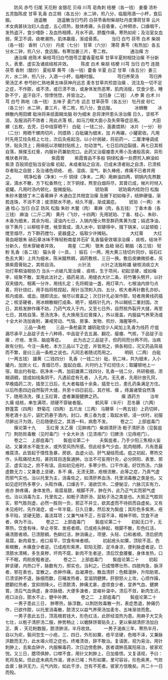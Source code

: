 <!-- { "loadSidebar": true } -->
　　防风 赤芍 归尾 天花粉 金银花 贝母 川芎 皂角刺 桔梗（各一钱） 姜蚕 浓朴 五灵脂陈皮 甘草 乳香 白芷梢（各五分）水二钟，煎八分，临服用酒一小杯，食后服。
　　
　　逍遥散
　　逍遥散当归芍药 白茯苓香附柴胡牡丹皮薄荷甘草 云片术女病甚扶治妇人血虚，五心烦热，肢体疼痛，头目昏重，心忡颊赤，口燥咽干，发热盗汗，食少嗜卧；及血热相搏，月水不调，脐腹作痛，寒热如疟；及治室女血弱，荣卫不调，痰嗽潮热，肌体羸瘦，渐成骨蒸。
　　当归 白芍 茯苓 白术 柴胡（各一钱） 香附（八分） 丹皮（七分） 甘草（六分） 薄荷 黄芩（有热加）各五分水二钟，煎八分，食远服。有寒加姜三片，枣二枚。
　　
　　通治瘰 方
　　通治瘰 疮陈术 柴桔芎归白芍翘苓芷藿香夏枯草 甘草半夏附相饶治瘰 不分新久，表里、虚实及诸痰结核并效。
　　陈皮 白术 柴胡 桔梗 川芎 当归 白芍 连翘 茯苓 香附（醋炒） 夏枯草 黄芩（各一钱）藿香 半夏 白芷 甘草（各五分）姜三片，水二钟，煎八分，入酒一小杯，临睡时服。
　　
　　芎归养荣汤
　　芎归养荣汤芷术 参芍砂仁熟地黄五味茯神丹远志 麦冬甘草共煎尝治瘰 、流注及一切不足之症，不作脓，或不溃，或已溃不敛，或身体发热恶寒，肌肉消瘦，饮食少思，睡卧不宁，盗汗自汗，惊悸恍惚，并皆治之。
　　当归身（二钱） 人参 黄 白术 川芎 白芍 熟地（各一钱） 五味子 麦门冬 远志 甘草茯苓（各五分） 牡丹皮 砂仁（各三分）水二钟，姜三片，枣二枚，煎八分，食远服。
　　
　　冰蛳散
　　冰蛳散内用田螺 砒块将来纸面糊龙脑 砂为细末 总将津拌患头涂治瘰 日久，坚核不消，及服消药不效者；用此点落 核，如马刀根大面小及失荣等症忌用。
　　大田螺（五枚，去壳，日中线穿晒干） 白砒（一钱二分，面裹煨熟） 冰片（一分） 砂（二分）用晒干螺肉切片，同煨熟；白砒碾为细末，加 片再碾，小罐密收。凡用时先用艾炷灸核上七壮，次后灸疮起泡，以小针挑破，将前药一、二厘津唾调成饼，贴灸顶上；用绵纸以浓糊封贴核上，勿动泄气，七日后四边裂缝，再七日其核自落，换搽玉红膏，内服补药兼助完口。此药又治瘿瘤患大蒂小及诸般高突、异形难状者并效。
　　
　　紫霞膏
　　紫霞膏品不多般 铜绿松香一处攒煎入麻油如紫漆 百般顽症贴当安治瘰 初起，未成者贴之自消，已成未溃者贴之自溃，已溃核存者贴之自脱；及治诸色顽疮、 疮、湿痰、湿气、新久棒疮，疼痛不已者并用之。
　　明净松香（净末）一斤 铜绿（净末，二两）用麻油四两，铜锅内先熬数滚，滴水不散，方下松香熬化；次下铜绿，熬至白烟将尽，其膏已成，候片时倾入瓷罐。凡用时汤内顿化，旋摊旋贴。
　　
　　琥珀膏
　　琥珀膏内桂防归 松脂朱砂木鳖随丁木二香萆麻子 木通白芷共相宜治瘰 及腋下初如梅子，结肿硬强，渐若连珠，不消不溃；或溃脓水不绝，经久不瘥，渐成漏症。
　　琥珀（一两） 木通 桂心 当归 白芷 防风 松脂 朱砂 木鳖（肉） 萆麻（肉，各五钱） 丁香木香（各三钱） 麻油（二斤二两） 黄丹（飞炒，十四两）先用琥珀、丁香、桂心、朱砂、木香为细末，其余为咀，浸油内七日，入锅内慢火熬至群药焦黄为度；绢滤净油，徐下黄丹；以柳枝手搅，候至膏成，滴入水中，软硬得中，掇下锅来，以盆顿稳；搅至烟尽，方下群药搅匀，瓷器盛之，临取少许摊贴。
　　
　　大红膏
　　大红膏血衄银朱 硝石章冰味不殊轻粉南星并石矿 乳香猫骨效堪涂治瘰 、痰核，结块不分新久，但未穿破者并效。
　　南星（二两） 银朱 血衄 硝石 朝脑（各三钱） 轻粉 乳香（各二钱） 猫头骨（一具， ）锻石（一两，用大黄三钱切片同炒，锻石红色去大黄）上共为细末，陈米醋熬稠，调药敷核，三日一换。敷后皮嫩微损者，另换紫霞膏贴之，其核自消。
　　
　　火针法
　　火针之法独称雄 破核消痰立大功灯草桐油相协力 当头一点破凡笼治瘰 、痰核，生于项间，初起坚硬，或如梅李，结聚不散，宜用此法针之，插药易消，用缝衣大针二条，将竹箸头劈开，以针双夹缝内，相离一分许，用线扎定；先将桐油一盏，用灯草六、七根油内排匀点着，将针烧红，用手指将核捏起，用针当顶刺入四、五分，核大者再针数孔亦妙。核内或痰、或血，随即流出，候尽以膏盖之；次日针孔必渐作脓，轻者用黄线药插之；核坚硬者，用冰蛳散糊打成条、晒干，插核针孔内，外以糊纸二重封固。次日，其核发肿作痛不妨，乃药气攻入于内，又至七日外，自然核外裂开大缝，再至七日，其核自落，葱汤洗净，孔大换用玉红膏搽入，外以膏盖，内服益气养荣汤或十全大补汤加香附，兼戒劳动、气恼、房事、发物、煎炒、海腥等件。
　　
　　三品一条枪
　　三品一条枪最灵 雄矾砒信少人闻加上乳香为线药 疔疽 漏尽承平上品锭子去十八种痔，中品锭子去五漏、翻花、瘿瘤、气核，下品锭子治瘰 、疔疮、发背、脑疽等症。
　　此为古之三品锭子，但药同而分两不同，治病故有分别。今注一条枪，本方三品以下之症，并皆用之，俱各相应，况又药品简易而不繁，是曰三品一条枪之说也。凡同志者随试而用之。
　　明矾（二两） 白砒（一两五钱） 雄黄（二钱四分） 乳香（一钱二分）砒、矾二味，共为细末，入小罐内，加炭火 红，青烟已尽，旋起白烟，片时约上下红彻住火；取罐顿地上一宿，取出约有砒、矾净末一两，加前雄黄二钱四分，乳香一钱二分，共研极细，浓糊调稠，搓成如线条阴干。凡遇前症有孔者， 入孔内，无孔者，先用针放孔窍，早晚插药二次，插至三日后，孔大者每插十余条，插至七日，患孔药条满足方住。以后所患四边自然裂开大缝，共至十四日前后，其疔核、瘰 。痔漏诸管自然落下，随用汤洗，搽上玉红膏，虚者兼服健脾之药。
　　
　　瘰 酒药方
　　治年久瘰 结核，串生满项，顽硬不穿破者服。
　　鹤风草（半斤） 忍冬藤（六两） 野蓬蒿（四两） 野菊花（四两） 五爪龙（三两） 马鞭草（一两五钱）上药切碎，用老酒十五斤，袋贮药悬于酒内，封口，煮三香为度；取起水顿，浸一伏时，初服尽醉出汗为效。已后随便应之，其酒一料，病愈不发。
　　卷之二　上部疽毒门
　　瘰论第十九
　　玉红膏 太乙膏（见肿疡门）柴胡清肝汤 栀子清肝汤（见鬓疽门）荆防败毒散（见时毒门）十全大补汤（见溃疡门）归脾汤（见痔疮门）。
　　卷之二　上部疽毒门
　　鬓疽论第二十
　　夫鬓疽者，乃手少阳三焦相火妄动，又兼肾水不能生水，或外受风热所感。但此经多气少血，肌肉相搏，凡有患最难腐溃。此皆起于情性急暴，房欲、血虚火动，肝气凝结而成。疽之初起，寒热交作，头眩痛彻太阳，甚则耳目连鬓通肿。治法不可妄用针灸，必分阴阳、表里、邪正、虚实治之，庶不有误。且如初见疮时，多寒少热，口干作渴，好饮热汤，六脉虚数无力；又兼患上坚硬，多不 痛，无溃无脓，疮根流散，此等之症，乃真气虚而邪气实也。治以托里为主，消毒佐之，如清肝养血汤、托里消毒散之类是也。又如见症时热多寒少，头眩作痛，口燥舌干，渴欲饮冷，二便秘涩，六脉沉实有力，疮亦 肿疼痛，身体发热，易腐易脓，根脚不开，肿在外，此乃正气实而邪气虚也。治以消毒为主，托里佐之，如栀子清肝汤、鼠粘子汤之类是也。大抵正气胜则实，邪气胜则虚，必然一胜则一负，邪正不并立，欲其虚而不待损而自虚矣。又有未见疮时，先作渴症，或一年半载，日久日重，然后发为鬓疽；其形色多紫黑，疮多平陷，坚硬无脓，毒流耳项；又兼气味不正，形容不泽，精神不明，饮食不进者，俱为不治。
　　卷之二　上部疽毒门
　　鬓疽论第二十
　　初起无口干，无寒热，饮食有味，举止寻常、发疮者顺。已成疮头肿起，根脚不散，形色红活， 痛溃脓者顺。已溃脓稠，色鲜红活，肿消痛止，项便、头轻、口和者顺。溃后瘀肉易腐，新肉易生，疮口易平，饮食有味者顺。
　　初起疮头如粟，顶软不高，色紫根散，木痛食少者逆。已成疮形紫黑，软陷无脓，足冷身凉，便利脉虚者逆。已溃脓水清稀，多生臭秽，坏肉不腐，新肉不生者逆，溃后饮食餍餐，身体发热，口干不眠，肉削皮粗者逆。
　　卷之二　上部疽毒门
　　鬓疽论第二十
　　初起 肿坚硬，内热口干，脉数有力，邪实也，当利之。已成憎寒壮热，四肢拘急，脉浮者，邪在表也，宜散之。赤肿作痛，血凝滞也，散血清肝；色黯漫肿，升阳助胃。已溃坚肿不退，脉细而数，日晡发热者，宜滋阴健脾。肝胆怒火上攻，心烦作躁，腮颧红热者，宜抑阴降火。已溃脓清，肿痛尤甚，虚烦食少者，宜养气血、健脾胃。溃后气血俱虚，身凉脉细，大便多溏者，宜峻补温中。溃后不敛，新肉生迟，疮口淡白，脓水不止，健中补脾。
　　卷之二　上部疽毒门
　　鬓疽论第二十
　　一男子患此三日， 肿寒热，脉浮数。以荆防败毒散一剂，表症悉退，肿痛仍作，已欲作脓，以托里消毒散，脓溃又以益气养荣汤加麦冬、五味渐敛而愈。
　　一男子患此五日，顶高根若钱大，形色红活，此肝经湿热为患。用麻子大艾灸七壮，以栀子清肝汤二服，肿势稍止；以蟾酥饼膏贴灸上，更以柴胡清肝汤加白芷、黄 、天花粉数服，脓溃肿消，半月收敛。
　　一男子渴疾三年，寒热半月，自以为疟，鬓间忽生一小疮，三、四日，外形如粟，疮平坚硬，色暗不泽，又兼脉洪数而无力，此水竭火旺之症也。终难溃敛，辞不敢治。复请医，视为易治，用针刺肿上，去紫血钟许，内服解毒药，次日边傍愈肿。医者谓肿高属阳易治，彼家欢悦。又三日，腮项俱肿，口噤不食，用针又刺肿上，日加昏愦。又复请视，予曰：死将及矣。但此症未病先作渴，肾水已竭；外形如粟，里可容谷，形色紫黑，气败血衰；脉洪无力，元气内败，如此干涉，岂有不死者。彼家方信晚矣。共二十一日而殁。
